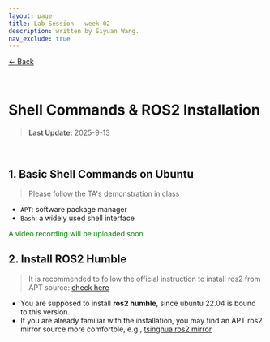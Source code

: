 ```yaml
---
layout: page
title: Lab Session - week-02
description: written by Siyuan Wang.
nav_exclude: true
---
```


[← Back](https://rpai-lab.github.io/EE211-25Fall/course-materials/)

<br>

# Shell Commands & ROS2 Installation

> **Last Update:** 2025-9-13

<br>



## 1. Basic Shell Commands on Ubuntu

> Please follow the TA's demonstration in class

- `APT`: software package manager
- `Bash`: a widely used shell interface

<p style="color: green;">
A video recording will be uploaded soon
</p>


## 2. Install ROS2 Humble

> It is recommended to follow the official instruction to install ros2 from APT source: [check here](https://docs.ros.org/en/humble/Installation/Ubuntu-Install-Debs.html)

- You are supposed to install **ros2 humble**, since ubuntu 22.04 is bound to this version.
- If you are already familiar with the installation, you may find an APT ros2 mirror source more comfortble, e.g., [tsinghua ros2 mirror](https://mirror.tuna.tsinghua.edu.cn/help/ros2/)

<br>

<br>

